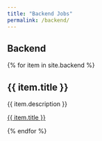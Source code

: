 ```yaml
---
title: "Backend Jobs"
permalink: /backend/
---
```

## Backend

{% for item in site.backend %}
  <h2>{{ item.title }}</h2>
  <p>{{ item.description }}</p>
  <p><a href="{{ item.url }}">{{ item.title }}</a></p>
{% endfor %}
